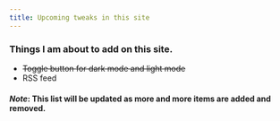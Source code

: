```yaml
---
title: Upcoming tweaks in this site
---
```


### Things I am about to add on this site.
- ~~Toggle button for dark mode and light mode~~
- RSS feed

#### *Note*: This list will be updated as more and more items are added and removed.